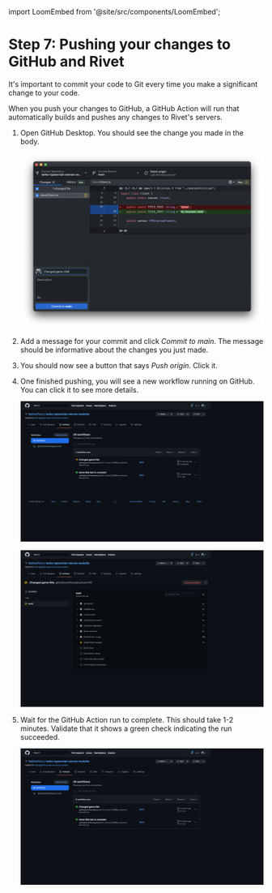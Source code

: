 import LoomEmbed from '@site/src/components/LoomEmbed';

# Step 7: Pushing your changes to GitHub and Rivet

<LoomEmbed src="https://www.loom.com/embed/9d1daf52c02e4ca8871e7e5f6d6367c5"></LoomEmbed>

It's important to commit your code to Git every time you make a significant change to your code.

When you push your changes to GitHub, a GitHub Action will run that automatically builds and pushes any changes to Rivet's servers.

1. Open GitHub Desktop. You should see the change you made in the body.
    
    ![Step%207%20Pushing%20your%20changes%20to%20GitHub%20and%20Rivet%20299858c5038a4b0b80ca2f22e345a6a7/Untitled.png](Step%207%20Pushing%20your%20changes%20to%20GitHub%20and%20Rivet%20299858c5038a4b0b80ca2f22e345a6a7/Untitled.png)
    
2. Add a message for your commit and click *Commit to main*. The message should be informative about the changes you just made.
3. You should now see a button that says *Push origin*. Click it.
4. One finished pushing, you will see a new workflow running on GitHub. You can click it to see more details.
    
    ![Step%207%20Pushing%20your%20changes%20to%20GitHub%20and%20Rivet%20299858c5038a4b0b80ca2f22e345a6a7/Untitled%201.png](Step%207%20Pushing%20your%20changes%20to%20GitHub%20and%20Rivet%20299858c5038a4b0b80ca2f22e345a6a7/Untitled%201.png)
    
    ![Step%207%20Pushing%20your%20changes%20to%20GitHub%20and%20Rivet%20299858c5038a4b0b80ca2f22e345a6a7/Untitled%202.png](Step%207%20Pushing%20your%20changes%20to%20GitHub%20and%20Rivet%20299858c5038a4b0b80ca2f22e345a6a7/Untitled%202.png)
    
5. Wait for the GitHub Action run to complete. This should take 1-2 minutes. Validate that it shows a green check indicating the run succeeded. 
    
    ![Step%207%20Pushing%20your%20changes%20to%20GitHub%20and%20Rivet%20299858c5038a4b0b80ca2f22e345a6a7/Untitled%203.png](Step%207%20Pushing%20your%20changes%20to%20GitHub%20and%20Rivet%20299858c5038a4b0b80ca2f22e345a6a7/Untitled%203.png)
